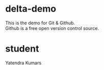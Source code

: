 # delta-demo
This is the demo for Git &amp; Github.<br>
Github is a free open version control source.

# student
Yatendra Kumars